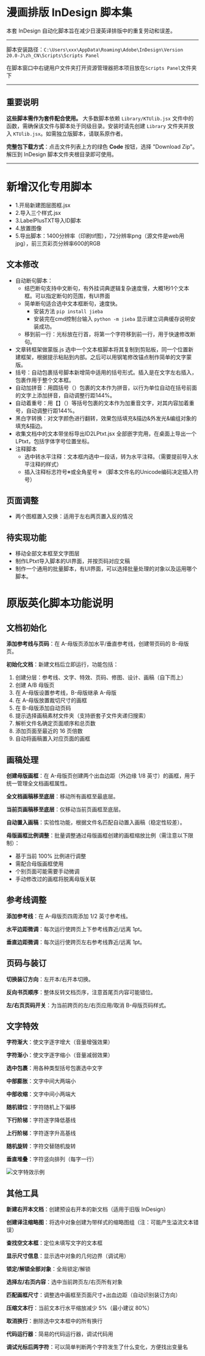 # 漫画排版 InDesign 脚本集

本套 InDesign 自动化脚本旨在减少日漫英译排版中的重复劳动和误差。
***
脚本安装路径：`C:\Users\xxx\AppData\Roaming\Adobe\InDesign\Version 20.0-J\zh_CN\Scripts\Scripts Panel`

在脚本窗口中右键用户文件夹打开资源管理器把本项目放在`Scripts Panel`文件夹下
***
## 重要说明

**这些脚本需作为套件配合使用。** 大多数脚本依赖 `Library/KTUlib.jsx` 文件中的函数，需确保该文件与脚本处于同级目录。安装时请先创建 `Library` 文件夹并放入 `KTUlib.jsx`。如需独立版脚本，请联系原作者。

**完整包下载方式**：点击文件列表上方的绿色 **Code** 按钮，选择 "Download Zip"。解压到 InDesign 脚本文件夹根目录即可使用。
***
# 新增汉化专用脚本
* 1.开局新建图层图框.jsx
* 2.导入三个样式.jsx
* 3.LabelPlusTXT导入ID脚本
* 4.放置图像
* 5.导出脚本：1400分辨率（印刷tif图），72分辨率png（源文件是web用jpg），前三页彩页分辨率600的RGB
## 文本修改
* 自动断句脚本：
    * 结巴断句支持中文断句，有外挂词典逻辑复杂速度慢，大概1秒1个文本框。可以指定断句的范围，有UI界面
    * 简单断句适合选中文本框断句，速度快。
        * 安装方法 `pip install jieba`
        * 安装完在cmd控制台输入 `python -m jieba` 显示建立词典缓存说明安装成功。
    * 移到前一行：光标放在行首，将第一个字符移到前一行，用于快速修改断句。
* 文章转框架做蒙版.js 选中一个文本框脚本将其复制到剪贴板，同一个位置新建框架，根据提示粘贴到内部。之后可以用钢笔修改锚点制作简单的文字蒙版。
* 括号：自动包裹括号脚本新增简中适用的括号形式。插入是在文字左右插入，包裹作用于整个文本框。
* 自动加拼音：用圆括号（）包裹的文本作为拼音，以行为单位自动在括号前面的文字上添加拼音，自动调整行距144%。
* 自动着重号：用【】（）等括号包裹的文本作为加重音文字，对其内容加着重号，自动调整行距144%。
* 黑白字转换：对文字颜色进行翻转，效果包括填充&描边&外发光&编组对象的填充&描边。
* 收集文档中的文本带坐标导出ID2LPtxt.jsx 全部嵌字完用，在桌面上导出一个LPtxt，包括字体字号位置坐标。
* 注释脚本
    * 选中转水平注释：文本框内选中一段话，转为水平注释。（需要提前导入水平注释的样式）
    * 插入注释标志符号※或全角星号＊（脚本文件名的Unicode编码决定插入符号）
## 页面调整
* 两个图框置入交换：适用于左右两页置入反的情况

## 待实现功能
- 移动全部文本框至文字图层
- 制作LPtxt导入脚本的UI界面，并按页码对应文稿
- 制作一个通用的批量脚本，有UI界面，可以选择批量处理的对象以及运用哪个脚本。


# 原版英化脚本功能说明
## 文档初始化

**添加参考线与页码**：在 A-母版页添加水平/垂直参考线，创建带页码的 B-母版页。

**初始化文档**：新建文档后立即运行，功能包括：
1. 创建分层：参考线、文字、特效、页码、修图、设计、画稿（自下而上）
2. 创建 A/B 母版页
3. 在 A-母版设置参考线，B-母版继承 A-母版
4. 在 A-母版放置裁切尺寸的画框
5. 在 B-母版添加自动页码
6. 提示选择画稿素材文件夹（支持嵌套子文件夹递归搜索）
7. 解析文件名确定页面顺序和总页数
8. 添加页面至最近的 16 页倍数
9. 自动将画稿置入对应页面的画框

## 画稿处理

**创建母版画框**：在 A-母版页创建两个出血边距（外边缘 1/8 英寸）的画框，用于统一管理全文档画框属性。

**全文档画稿移至底层**：移动所有画框至最底层。

**当前页画稿移至底层**：仅移动当前页画框至底层。

**自动置入画稿**：实验性功能，根据文件名匹配自动置入画稿（稳定性较差）。

**母版画框比例调整**：批量调整通过母版画框创建的画框缩放比例（需注意以下限制）：
- 基于当前 100% 比例进行调整
- 需配合母版画框使用
- 个别页面可能需要手动微调
- 手动修改过的画框将脱离母版关联

## 参考线调整

**添加参考线**：在 A-母版页四周添加 1/2 英寸参考线。

**水平边距微调**：每次运行使跨页上下参考线靠近/远离 1pt。

**垂直边距微调**：每次运行使跨页左右参考线靠近/远离 1pt。

## 页码与装订

**切换装订方向**：左开本/右开本切换。

**反向书页顺序**：整体反转文档页序，注意首尾页内容可能错位。

**左/右页页码开关**：为当前跨页的左/右页应用/取消 B-母版页码样式。

## 文字特效

**字符渐大**：使文字逐字增大（音量增强效果）

**字符渐小**：使文字逐字缩小（音量减弱效果）

**选中包裹**：用各种类型括号包裹选中文字

**中部膨胀**：文字中间大两端小

**中部收缩**：文字中间小两端大

**随机错位**：字符随机上下偏移

**下行阶梯**：字符逐字降低基线

**上行阶梯**：字符逐字升高基线

**随机旋转**：字符交替随机旋转

**垂直堆叠**：字符竖向排列（每字一行）

![文字特效示例](文本特效/Text%20Design%20Examples.png)

## 其他工具

**新建右开本文档**：创建预设右开本的新文档（适用于旧版 InDesign）

**创建译注缩略图**：将选中对象创建为带样式的缩略图组（注：可能产生溢流文本错误）

**查找空文本框**：定位未填写文字的文本框

**显示尺寸信息**：显示选中对象的几何边界（调试用）

**锁定/解锁全部对象**：全局锁定/解锁

**选择左/右页内容**：选中当前跨页左/右页所有对象

**匹配画框尺寸**：调整选中画框至页面尺寸+出血边距（自动识别装订方向）

**压缩文本行**：当前文本行水平缩放减少 5%（最小建议 80%）

**取消换行**：删除选中文本框中的所有换行

**代码运行器**：简易的代码运行器，调试代码用

**调试光标后两字符**：可以简单判断两个字符发生了什么变化，方便找出变量名
